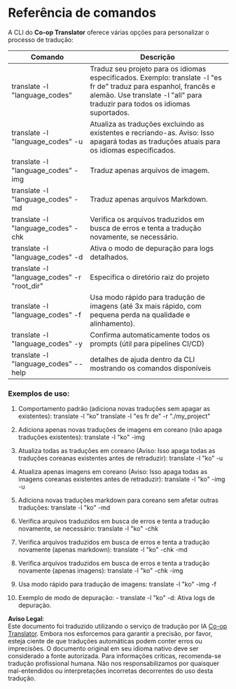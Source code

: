 <!--
CO_OP_TRANSLATOR_METADATA:
{
  "original_hash": "b38d8f042530a4bc872def7cb2c141cd",
  "translation_date": "2025-06-12T11:27:26+00:00",
  "source_file": "getting_started/command-reference.md",
  "language_code": "pt"
}
-->
# Referência de comandos  
A CLI do **Co-op Translator** oferece várias opções para personalizar o processo de tradução:

Comando                                       | Descrição  
----------------------------------------------|-------------------------------------------------------------------------------------------------------------------------------------------------------------------------------------------------------  
translate -l "language_codes"                 | Traduz seu projeto para os idiomas especificados. Exemplo: translate -l "es fr de" traduz para espanhol, francês e alemão. Use translate -l "all" para traduzir para todos os idiomas suportados.  
translate -l "language_codes" -u              | Atualiza as traduções excluindo as existentes e recriando-as. Aviso: Isso apagará todas as traduções atuais para os idiomas especificados.  
translate -l "language_codes" -img            | Traduz apenas arquivos de imagem.  
translate -l "language_codes" -md             | Traduz apenas arquivos Markdown.  
translate -l "language_codes" -chk            | Verifica os arquivos traduzidos em busca de erros e tenta a tradução novamente, se necessário.  
translate -l "language_codes" -d              | Ativa o modo de depuração para logs detalhados.  
translate -l "language_codes" -r "root_dir"   | Especifica o diretório raiz do projeto  
translate -l "language_codes" -f              | Usa modo rápido para tradução de imagens (até 3x mais rápido, com pequena perda na qualidade e alinhamento).  
translate -l "language_codes" -y              | Confirma automaticamente todos os prompts (útil para pipelines CI/CD)  
translate -l "language_codes" --help          | detalhes de ajuda dentro da CLI mostrando os comandos disponíveis  

### Exemplos de uso:

  1. Comportamento padrão (adiciona novas traduções sem apagar as existentes):   translate -l "ko"    translate -l "es fr de" -r "./my_project"  

  2. Adiciona apenas novas traduções de imagens em coreano (não apaga traduções existentes):    translate -l "ko" -img  

  3. Atualiza todas as traduções em coreano (Aviso: Isso apaga todas as traduções coreanas existentes antes de retraduzir):    translate -l "ko" -u  

  4. Atualiza apenas imagens em coreano (Aviso: Isso apaga todas as imagens coreanas existentes antes de retraduzir):    translate -l "ko" -img -u  

  5. Adiciona novas traduções markdown para coreano sem afetar outras traduções:    translate -l "ko" -md  

  6. Verifica arquivos traduzidos em busca de erros e tenta a tradução novamente, se necessário: translate -l "ko" -chk  

  7. Verifica arquivos traduzidos em busca de erros e tenta a tradução novamente (apenas markdown): translate -l "ko" -chk -md  

  8. Verifica arquivos traduzidos em busca de erros e tenta a tradução novamente (apenas imagens): translate -l "ko" -chk -img  

  9. Usa modo rápido para tradução de imagens:    translate -l "ko" -img -f  

  10. Exemplo de modo de depuração: - translate -l "ko" -d: Ativa logs de depuração.

**Aviso Legal**:  
Este documento foi traduzido utilizando o serviço de tradução por IA [Co-op Translator](https://github.com/Azure/co-op-translator). Embora nos esforcemos para garantir a precisão, por favor, esteja ciente de que traduções automáticas podem conter erros ou imprecisões. O documento original em seu idioma nativo deve ser considerado a fonte autorizada. Para informações críticas, recomenda-se tradução profissional humana. Não nos responsabilizamos por quaisquer mal-entendidos ou interpretações incorretas decorrentes do uso desta tradução.